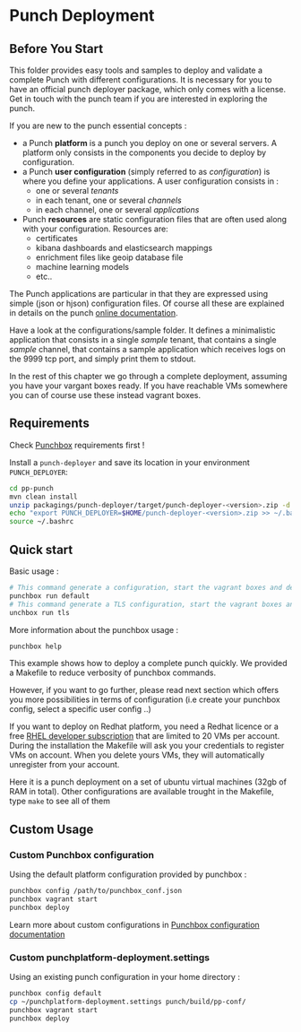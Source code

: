 # Punch Deployment

## Before You Start 

This folder provides easy tools and samples to deploy and validate a complete Punch with different configurations. It is necessary for you 
to have an official punch deployer package, which only comes with a license. Get in touch with the punch team if you are interested in exploring the punch.

If you are new to the punch essential concepts :

* a Punch **platform** is a punch you deploy on one or several servers. A platform only consists in the components you 
  decide to deploy by configuration. 
* a Punch **user configuration**  (simply referred to as *configuration*) is where you define your applications. A user
  configuration consists in : 
  - one or several *tenants*
  - in each tenant, one or several *channels*
  - in each channel, one or several *applications*
* Punch **resources** are static configuration files that are often used along with your configuration. Resources are:
  - certificates
  - kibana dashboards and elasticsearch mappings
  - enrichment files like geoip database file
  - machine learning models
  - etc..

The Punch applications are particular in that they are expressed using simple (json or hjson) configuration files. 
Of course all these are explained in details on the punch [online documentation](https://doc.punchplatform.com).

Have a look at the configurations/sample folder. It defines a minimalistic application that consists in a single *sample* tenant, that contains a single *sample* channel, that contains a sample application which receives logs on the 9999 tcp port, and simply print them to stdout.

In the rest of this chapter we go through a complete deployment, assuming you have your vargant boxes ready. If you have reachable VMs somewhere you can of course use these instead vagrant boxes. 

## Requirements

Check [Punchbox](../README.md) requirements first !

Install a `punch-deployer` and save its location in your environment `PUNCH_DEPLOYER`:

```sh
cd pp-punch
mvn clean install
unzip packagings/punch-deployer/target/punch-deployer-<version>.zip -d ~
echo "export PUNCH_DEPLOYER=$HOME/punch-deployer-<version>.zip >> ~/.bashrc"
source ~/.bashrc
```

## Quick start

Basic usage :

```sh
# This command generate a configuration, start the vagrant boxes and deploy
punchbox run default
# This command generate a TLS configuration, start the vagrant boxes and deploy
unchbox run tls
```

More information about the punchbox usage :

```sh
punchbox help
```

This example shows how to deploy a complete punch quickly. We provided a Makefile to reduce
verbosity of punchbox commands.

However, if you want to go further, please read next section which offers you more possibilities in terms of configuration
(i.e create your punchbox config, select a specific user config ..)

If you want to deploy on Redhat platform, you need a Redhat licence or a free [RHEL developer subscription](https://developers.redhat.com) that are limited to 20 VMs per account. During the installation the Makefile will ask you your credentials to register VMs on account. When you delete yours VMs, they will automatically unregister from your account.

Here it is a punch deployment on a set of ubuntu virtual machines (32gb of RAM in total). Other configurations
are available trought in the Makefile, type `make` to see all of them

## Custom Usage

### Custom Punchbox configuration

Using the default platform configuration provided by punchbox :

```sh
punchbox config /path/to/punchbox_conf.json
punchbox vagrant start
punchbox deploy
```

Learn more about custom configurations in [Punchbox configuration documentation](../configurations/README.md)

### Custom punchplatform-deployment.settings

Using an existing punch configuration in your home directory :

```sh
punchbox config default
cp ~/punchplatform-deployment.settings punch/build/pp-conf/
punchbox vagrant start
punchbox deploy
```
